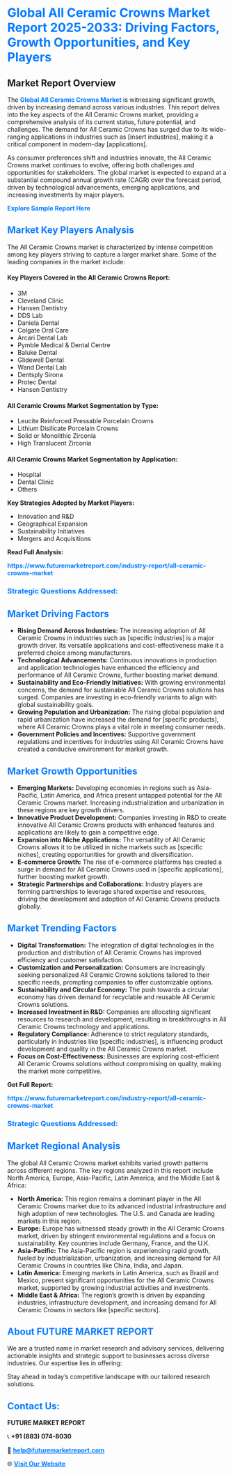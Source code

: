 <h1 style="color: #007BFF;">Global All Ceramic Crowns Market Report 2025-2033: Driving Factors, Growth Opportunities, and Key Players</h1>

<section id="overview">
<h2>Market Report Overview</h2>
<p>The <a href="https://www.futuremarketreport.com/industry-report/all-ceramic-crowns-market" style="color: #007BFF; text-decoration: none;"><strong>Global All Ceramic Crowns Market</strong></a> is witnessing significant growth, driven by increasing demand across various industries. This report delves into the key aspects of the All Ceramic Crowns market, providing a comprehensive analysis of its current status, future potential, and challenges. The demand for All Ceramic Crowns has surged due to its wide-ranging applications in industries such as [insert industries], making it a critical component in modern-day [applications].</p>
<p>As consumer preferences shift and industries innovate, the All Ceramic Crowns market continues to evolve, offering both challenges and opportunities for stakeholders. The global market is expected to expand at a substantial compound annual growth rate (CAGR) over the forecast period, driven by technological advancements, emerging applications, and increasing investments by major players.</p>
</section>

<section id="overview">
<p><a href="https://www.futuremarketreport.com/request-sample/reportId=79404" style="color: #007BFF; text-decoration: none;"><strong>Explore Sample Report Here</strong></a></p>
</section>

<section id="key-players">
<h2 style="color: #007BFF;">Market Key Players Analysis</h2>
<p>The All Ceramic Crowns market is characterized by intense competition among key players striving to capture a larger market share. Some of the leading companies in the market include:</p>
<h4>Key Players Covered in the All Ceramic Crowns Report:</h4>
<ul><li>3M</li><li>Cleveland Clinic</li><li>Hansen Dentistry</li><li>DDS Lab</li><li>Daniela Dental</li><li>Colgate Oral Care</li><li>Arcari Dental Lab</li><li>Pymble Medical &amp; Dental Centre</li><li>Baluke Dental</li><li>Glidewell Dental</li><li>Wand Dental Lab</li><li>Dentsply Sirona</li><li>Protec Dental</li><li>Hansen Dentistry</li></ul>
<h4>All Ceramic Crowns Market Segmentation by Type:</h4>
<ul><li>Leucite Reinforced Pressable Porcelain Crowns</li><li>Lithium Disilicate Porcelain Crowns</li><li>Solid or Monolithic Zirconia</li><li>High Translucent Zirconia</li></ul>

<h4>All Ceramic Crowns Market Segmentation by Application:</h4>
<ul><li>Hospital</li><li>Dental Clinic</li><li>Others</li></ul>
<p><strong>Key Strategies Adopted by Market Players:</strong></p>
<ul>
<li>Innovation and R&D</li>
<li>Geographical Expansion</li>
<li>Sustainability Initiatives</li>
<li>Mergers and Acquisitions</li>
</ul>
</section>

<section>
<p><strong>Read Full Analysis: </strong></p><a href="https://www.futuremarketreport.com/industry-report/all-ceramic-crowns-market" style="color: #007BFF; text-decoration: none;"><strong>https://www.futuremarketreport.com/industry-report/all-ceramic-crowns-market</strong></a>
<h3 style="color: #007BFF;">Strategic Questions Addressed:</h3>
</section>

<section id="driving-factors">
<h2 style="color: #007BFF;">Market Driving Factors</h2>
<ul>
<li><strong>Rising Demand Across Industries:</strong> The increasing adoption of All Ceramic Crowns in industries such as [specific industries] is a major growth driver. Its versatile applications and cost-effectiveness make it a preferred choice among manufacturers.</li>
<li><strong>Technological Advancements:</strong> Continuous innovations in production and application technologies have enhanced the efficiency and performance of All Ceramic Crowns, further boosting market demand.</li>
<li><strong>Sustainability and Eco-Friendly Initiatives:</strong> With growing environmental concerns, the demand for sustainable All Ceramic Crowns solutions has surged. Companies are investing in eco-friendly variants to align with global sustainability goals.</li>
<li><strong>Growing Population and Urbanization:</strong> The rising global population and rapid urbanization have increased the demand for [specific products], where All Ceramic Crowns plays a vital role in meeting consumer needs.</li>
<li><strong>Government Policies and Incentives:</strong> Supportive government regulations and incentives for industries using All Ceramic Crowns have created a conducive environment for market growth.</li>
</ul>
</section>

<section id="growth-opportunities">
<h2 style="color: #007BFF;">Market Growth Opportunities</h2>
<ul>
<li><strong>Emerging Markets:</strong> Developing economies in regions such as Asia-Pacific, Latin America, and Africa present untapped potential for the All Ceramic Crowns market. Increasing industrialization and urbanization in these regions are key growth drivers.</li>
<li><strong>Innovative Product Development:</strong> Companies investing in R&D to create innovative All Ceramic Crowns products with enhanced features and applications are likely to gain a competitive edge.</li>
<li><strong>Expansion into Niche Applications:</strong> The versatility of All Ceramic Crowns allows it to be utilized in niche markets such as [specific niches], creating opportunities for growth and diversification.</li>
<li><strong>E-commerce Growth:</strong> The rise of e-commerce platforms has created a surge in demand for All Ceramic Crowns used in [specific applications], further boosting market growth.</li>
<li><strong>Strategic Partnerships and Collaborations:</strong> Industry players are forming partnerships to leverage shared expertise and resources, driving the development and adoption of All Ceramic Crowns products globally.</li>
</ul>
</section>

<section id="trending-factors">
<h2 style="color: #007BFF;">Market Trending Factors</h2>
<ul>
<li><strong>Digital Transformation:</strong> The integration of digital technologies in the production and distribution of All Ceramic Crowns has improved efficiency and customer satisfaction.</li>
<li><strong>Customization and Personalization:</strong> Consumers are increasingly seeking personalized All Ceramic Crowns solutions tailored to their specific needs, prompting companies to offer customizable options.</li>
<li><strong>Sustainability and Circular Economy:</strong> The push towards a circular economy has driven demand for recyclable and reusable All Ceramic Crowns solutions.</li>
<li><strong>Increased Investment in R&D:</strong> Companies are allocating significant resources to research and development, resulting in breakthroughs in All Ceramic Crowns technology and applications.</li>
<li><strong>Regulatory Compliance:</strong> Adherence to strict regulatory standards, particularly in industries like [specific industries], is influencing product development and quality in the All Ceramic Crowns market.</li>
<li><strong>Focus on Cost-Effectiveness:</strong> Businesses are exploring cost-efficient All Ceramic Crowns solutions without compromising on quality, making the market more competitive.</li>
</ul>
</section>

<section>
<p><strong>Get Full Report: </strong></p><a href="https://www.futuremarketreport.com/industry-report/all-ceramic-crowns-market" style="color: #007BFF; text-decoration: none;"><strong>https://www.futuremarketreport.com/industry-report/all-ceramic-crowns-market</strong></a>
<h3 style="color: #007BFF;">Strategic Questions Addressed:</h3>
</section>


<section id="regional-analysis">
<h2 style="color: #007BFF;">Market Regional Analysis</h2>
<p>The global All Ceramic Crowns market exhibits varied growth patterns across different regions. The key regions analyzed in this report include North America, Europe, Asia-Pacific, Latin America, and the Middle East & Africa:</p>
<ul>
<li><strong>North America:</strong> This region remains a dominant player in the All Ceramic Crowns market due to its advanced industrial infrastructure and high adoption of new technologies. The U.S. and Canada are leading markets in this region.</li>
<li><strong>Europe:</strong> Europe has witnessed steady growth in the All Ceramic Crowns market, driven by stringent environmental regulations and a focus on sustainability. Key countries include Germany, France, and the U.K.</li>
<li><strong>Asia-Pacific:</strong> The Asia-Pacific region is experiencing rapid growth, fueled by industrialization, urbanization, and increasing demand for All Ceramic Crowns in countries like China, India, and Japan.</li>
<li><strong>Latin America:</strong> Emerging markets in Latin America, such as Brazil and Mexico, present significant opportunities for the All Ceramic Crowns market, supported by growing industrial activities and investments.</li>
<li><strong>Middle East & Africa:</strong> The region’s growth is driven by expanding industries, infrastructure development, and increasing demand for All Ceramic Crowns in sectors like [specific sectors].</li>
</ul>
</section>

<footer>
<h2 style="color: #007BFF;">About FUTURE MARKET REPORT</h2>
<p>We are a trusted name in market research and advisory services, delivering actionable insights and strategic support to businesses across diverse industries. Our expertise lies in offering:</p>

<p>Stay ahead in today’s competitive landscape with our tailored research solutions.</p>

<h2 style="color: #007BFF;">Contact Us:</h2>
<p><strong>FUTURE MARKET REPORT</strong></p>
<p>📞 <strong>+91 (883) 074-8030</strong></p>
<p>📧 <strong><a href="mailto:help@futuremarketreport.com" style="color: #007BFF;">help@futuremarketreport.com</a></strong></p>
<p>🌐 <strong><a href="https://www.futuremarketreport.com/" style="color: #007BFF;">Visit Our Website</a></strong></p>
</footer>